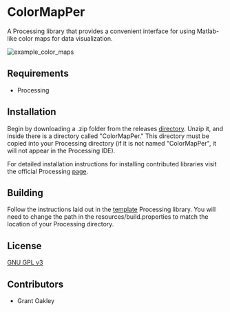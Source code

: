 # ColorMapPer

A Processing library that provides a convenient interface for using Matlab-like color maps for data visualization.

![example_color_maps](https://raw.github.com/groakley/colormapper/master/web/MapTypes.png)

## Requirements

- Processing

## Installation

Begin by downloading a .zip folder from the releases [directory](https://github.com/groakley/colormapper/tree/master/releases). Unzip it, and inside there is a directory called "ColorMapPer." This directory must be copied into your Processing directory (if it is not named "ColorMapPer", it will not appear in the Processing IDE). 

For detailed installation instructions for installing contributed libraries visit the official Processing [page](http://wiki.processing.org/w/How_to_Install_a_Contributed_Library).

## Building

Follow the instructions laid out in the [template](https://github.com/processing/processing-library-template) Processing library. You will need to change the path in the resources/build.properties to match the location of your Processing directory.

## License

[GNU GPL v3](http://www.gnu.org/licenses/gpl.html)

## Contributors

- Grant Oakley